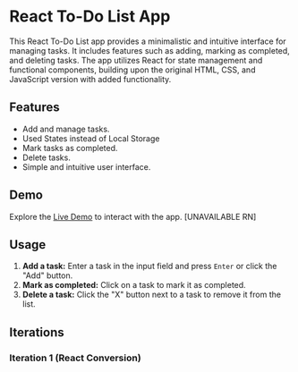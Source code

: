 # React To-Do List App

This React To-Do List app provides a minimalistic and intuitive interface for managing tasks. It includes features such as adding, marking as completed, and deleting tasks. The app utilizes React for state management and functional components, building upon the original HTML, CSS, and JavaScript version with added functionality.

## Features

- Add and manage tasks.
- Used States instead of Local Storage
- Mark tasks as completed.
- Delete tasks.
- Simple and intuitive user interface.

## Demo

Explore the [Live Demo](https://1zhann.github.io/React-To-do-App-2.0/) to interact with the app. [UNAVAILABLE RN]

## Usage

1. **Add a task:** Enter a task in the input field and press `Enter` or click the "Add" button.
2. **Mark as completed:** Click on a task to mark it as completed.
3. **Delete a task:** Click the "X" button next to a task to remove it from the list.

## Iterations

### Iteration 1 (React Conversion) 

